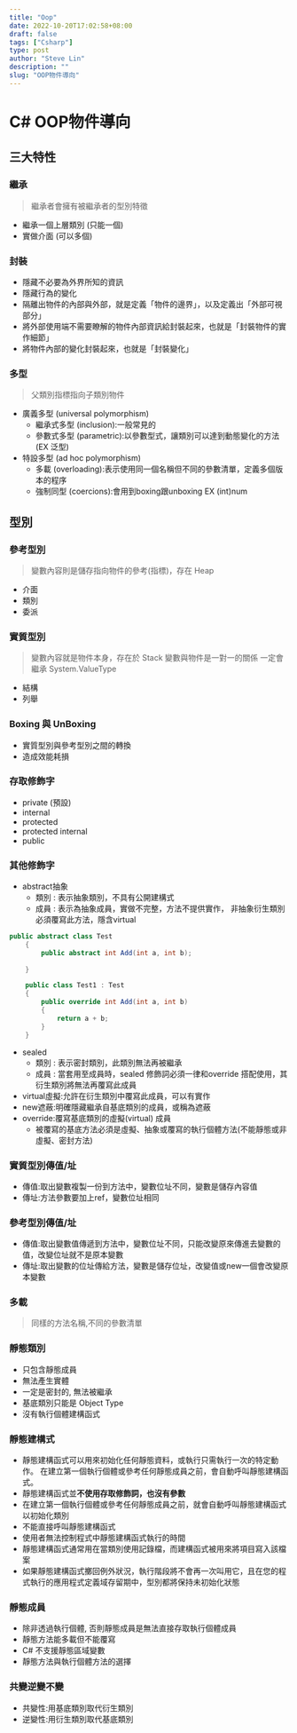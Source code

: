 ```yaml
---
title: "Oop"
date: 2022-10-20T17:02:58+08:00
draft: false
tags: ["Csharp"]
type: post
author: "Steve Lin"
description: ""
slug: "OOP物件導向"
---
```


# C# OOP物件導向
## 三大特性
### 繼承
> 繼承者會擁有被繼承者的型別特徵
- 繼承一個上層類別 (只能一個)
- 實做介面 (可以多個)
### 封裝
- 隱藏不必要為外界所知的資訊
- 隱藏行為的變化
- 隔離出物件的內部與外部，就是定義「物件的邊界」，以及定義出「外部可視部分」
- 將外部使用端不需要瞭解的物件內部資訊給封裝起來，也就是「封裝物件的實作細節」
- 將物件內部的變化封裝起來，也就是「封裝變化」
### 多型
> 父類別指標指向子類別物件
- 廣義多型 (universal polymorphism)
    - 繼承式多型 (inclusion):一般常見的
    - 參數式多型 (parametric):以參數型式，讓類別可以達到動態變化的方法(EX 泛型)
- 特設多型 (ad hoc polymorphism)
    - 多載 (overloading):表示使用同一個名稱但不同的參數清單，定義多個版本的程序
    - 強制同型 (coercions):會用到boxing跟unboxing EX (int)num

## 型別
### 參考型別
> 變數內容則是儲存指向物件的參考(指標)，存在 Heap
- 介面
- 類別
- 委派
### 實質型別
> 變數內容就是物件本身，存在於 Stack
>  變數與物件是一對一的關係
>  一定會繼承 System.ValueType
- 結構
- 列舉

### Boxing 與 UnBoxing
- 實質型別與參考型別之間的轉換
- 造成效能耗損

### 存取修飾字
- private (預設)
- internal
- protected
- protected internal
- public
### 其他修飾字
- abstract抽象
    - 類別 : 表示抽象類別，不具有公開建構式
    - 成員 : 表示為抽象成員，實做不完整，方法不提供實作， 非抽象衍生類別必須覆寫此方法，隱含virtual
```C#
public abstract class Test
    {
        public abstract int Add(int a, int b);
        
    }

    public class Test1 : Test
    {
        public override int Add(int a, int b)
        {
            return a + b;
        }
    }
```
- sealed
    - 類別 : 表示密封類別，此類別無法再被繼承
    - 成員 : 當套用至成員時，sealed 修飾詞必須一律和override 搭配使用，其衍生類別將無法再覆寫此成員
- virtual虛擬:允許在衍生類別中覆寫此成員，可以有實作
- new遮蔽:明確隱藏繼承自基底類別的成員，或稱為遮蔽
- override:覆寫基底類別的虛擬(virtual) 成員
    - 被覆寫的基底方法必須是虛擬、抽象或覆寫的執行個體方法(不能靜態或非虛擬、密封方法)
    

### 實質型別傳值/址
- 傳值:取出變數複製一份到方法中，變數位址不同，變數是儲存內容值
- 傳址:方法參數要加上ref，變數位址相同
### 參考型別傳值/址
- 傳值:取出變數值傳遞到方法中，變數位址不同，只能改變原來傳進去變數的值，改變位址就不是原本變數
- 傳址:取出變數的位址傳給方法，變數是儲存位址，改變值或new一個會改變原本變數

### 多載
> 同樣的方法名稱,不同的參數清單

### 靜態類別
- 只包含靜態成員
- 無法產生實體
- 一定是密封的, 無法被繼承
- 基底類別只能是 Object Type
- 沒有執行個體建構函式
### 靜態建構式
- 靜態建構函式可以用來初始化任何靜態資料，或執行只需執行一次的特定動作。 在建立第一個執行個體或參考任何靜態成員之前，會自動呼叫靜態建構函式。
- 靜態建構函式並**不使用存取修飾詞，也沒有參數**
- 在建立第一個執行個體或參考任何靜態成員之前，就會自動呼叫靜態建構函式以初始化類別
- 不能直接呼叫靜態建構函式
- 使用者無法控制程式中靜態建構函式執行的時間
- 靜態建構函式通常用在當類別使用記錄檔，而建構函式被用來將項目寫入該檔案
- 如果靜態建構函式擲回例外狀況，執行階段將不會再一次叫用它，且在您的程式執行的應用程式定義域存留期中，型別都將保持未初始化狀態
### 靜態成員
- 除非透過執行個體, 否則靜態成員是無法直接存取執行個體成員
- 靜態方法能多載但不能覆寫
- C# 不支援靜態區域變數
- 靜態方法與執行個體方法的選擇

### 共變逆變不變
- 共變性:用基底類別取代衍生類別
- 逆變性:用衍生類別取代基底類別